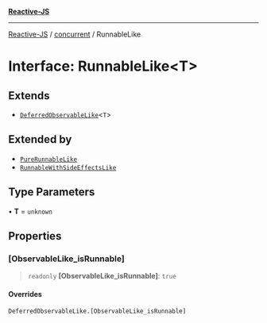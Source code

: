 [**Reactive-JS**](../../README.md)

***

[Reactive-JS](../../README.md) / [concurrent](../README.md) / RunnableLike

# Interface: RunnableLike\<T\>

## Extends

- [`DeferredObservableLike`](DeferredObservableLike.md)\<`T`\>

## Extended by

- [`PureRunnableLike`](PureRunnableLike.md)
- [`RunnableWithSideEffectsLike`](RunnableWithSideEffectsLike.md)

## Type Parameters

• **T** = `unknown`

## Properties

### \[ObservableLike\_isRunnable\]

> `readonly` **\[ObservableLike\_isRunnable\]**: `true`

#### Overrides

`DeferredObservableLike.[ObservableLike_isRunnable]`
